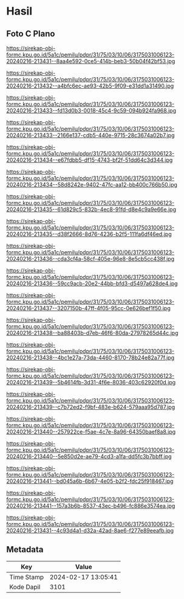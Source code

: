 # Hasil

## Foto C Plano

https://sirekap-obj-formc.kpu.go.id/5a1c/pemilu/pdpr/31/75/03/10/06/3175031006123-20240216-213431--8aa4e592-0ce5-414b-beb3-50b04f42bf53.jpg

https://sirekap-obj-formc.kpu.go.id/5a1c/pemilu/pdpr/31/75/03/10/06/3175031006123-20240216-213432--a4bfc6ec-ae93-42b5-9f09-e31dd1a31490.jpg

https://sirekap-obj-formc.kpu.go.id/5a1c/pemilu/pdpr/31/75/03/10/06/3175031006123-20240216-213433--fd13d0b3-0018-45c4-9c59-094b924fa968.jpg

https://sirekap-obj-formc.kpu.go.id/5a1c/pemilu/pdpr/31/75/03/10/06/3175031006123-20240216-213433--2166e137-cdb5-440e-9715-28c3674a02b7.jpg

https://sirekap-obj-formc.kpu.go.id/5a1c/pemilu/pdpr/31/75/03/10/06/3175031006123-20240216-213434--e67fdbb5-df15-4743-bf2f-51dd64c3d344.jpg

https://sirekap-obj-formc.kpu.go.id/5a1c/pemilu/pdpr/31/75/03/10/06/3175031006123-20240216-213434--58d8242e-9402-47fc-aa12-bb400c766b50.jpg

https://sirekap-obj-formc.kpu.go.id/5a1c/pemilu/pdpr/31/75/03/10/06/3175031006123-20240216-213435--61d829c5-832b-4ec8-91fd-d8e4c9a9e66e.jpg

https://sirekap-obj-formc.kpu.go.id/5a1c/pemilu/pdpr/31/75/03/10/06/3175031006123-20240216-213435--d38f2666-8d76-4236-b2f5-111fa6df46ed.jpg

https://sirekap-obj-formc.kpu.go.id/5a1c/pemilu/pdpr/31/75/03/10/06/3175031006123-20240216-213436--cda3cf4a-58cf-405e-96e8-8e5cb5cc438f.jpg

https://sirekap-obj-formc.kpu.go.id/5a1c/pemilu/pdpr/31/75/03/10/06/3175031006123-20240216-213436--59cc9acb-20e2-44bb-bfd3-d5497a628de4.jpg

https://sirekap-obj-formc.kpu.go.id/5a1c/pemilu/pdpr/31/75/03/10/06/3175031006123-20240216-213437--3207150b-47ff-4f05-95cc-0e626bef1f50.jpg

https://sirekap-obj-formc.kpu.go.id/5a1c/pemilu/pdpr/31/75/03/10/06/3175031006123-20240216-213438--ba88403b-d7eb-46f6-80da-27978265d44c.jpg

https://sirekap-obj-formc.kpu.go.id/5a1c/pemilu/pdpr/31/75/03/10/06/3175031006123-20240216-213438--4bc1e27a-73da-4460-8170-78b24e82a77f.jpg

https://sirekap-obj-formc.kpu.go.id/5a1c/pemilu/pdpr/31/75/03/10/06/3175031006123-20240216-213439--5b4614fb-3d31-4f6e-8036-403c62920f0d.jpg

https://sirekap-obj-formc.kpu.go.id/5a1c/pemilu/pdpr/31/75/03/10/06/3175031006123-20240216-213439--c7b72ed2-f9bf-483e-b624-579aaa95d787.jpg

https://sirekap-obj-formc.kpu.go.id/5a1c/pemilu/pdpr/31/75/03/10/06/3175031006123-20240216-213440--257922ce-f5ae-4c7e-8a96-64350baef8a8.jpg

https://sirekap-obj-formc.kpu.go.id/5a1c/pemilu/pdpr/31/75/03/10/06/3175031006123-20240216-213440--5e850d2e-ae79-4cd3-a1fa-dd5fc3b7bbff.jpg

https://sirekap-obj-formc.kpu.go.id/5a1c/pemilu/pdpr/31/75/03/10/06/3175031006123-20240216-213441--bd045a6b-6b67-4e05-b2f2-fdc25f918467.jpg

https://sirekap-obj-formc.kpu.go.id/5a1c/pemilu/pdpr/31/75/03/10/06/3175031006123-20240216-213441--157a3b6b-8537-43ec-b496-fc886e3574ea.jpg

https://sirekap-obj-formc.kpu.go.id/5a1c/pemilu/pdpr/31/75/03/10/06/3175031006123-20240216-213431--4c93d4a1-d32a-42ad-8ae6-f277e89eeafb.jpg


## Metadata

| Key        | Value               |
| ---------- | ------------------- |
| Time Stamp | 2024-02-17 13:05:41 |
| Kode Dapil | 3101                |



